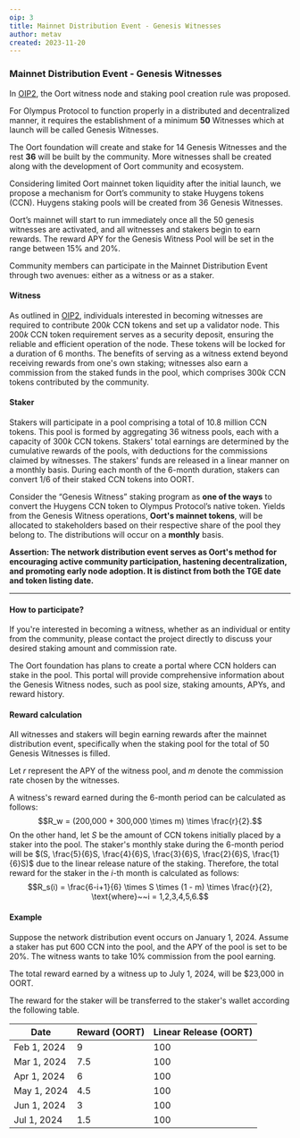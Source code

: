 ```yaml
---
oip: 3
title: Mainnet Distribution Event - Genesis Witnesses
author: metav
created: 2023-11-20
---
```


### Mainnet Distribution Event - Genesis Witnesses

In [OIP2](https://github.com/oort-tech/OIPs/blob/master/OIPS/oip-2.md), the Oort witness node and staking pool creation rule was proposed. 

For Olympus Protocol to function properly in a distributed and decentralized manner, it requires the establishment of a minimum **50** Witnesses which at launch will be called Genesis Witnesses. 

The Oort foundation will create and stake for 14 Genesis Witnesses and the rest **36** will be built by the community. More witnesses shall be created along with the development of Oort community and ecosystem.

Considering limited Oort mainnet token liquidity after the initial launch, we propose a mechanism for Oort’s community to stake Huygens tokens (CCN). Huygens staking pools will be created from 36 Genesis Witnesses. 

Oort’s mainnet will start to run immediately once all the 50 genesis witnesses are activated, and all witnesses and stakers begin to earn rewards. The reward APY for the Genesis Witness Pool will be set in the range between 15% and 20%.

Community members can participate in the Mainnet Distribution Event through two avenues: either as a witness or as a staker.

#### Witness
As outlined in [OIP2](https://github.com/oort-tech/OIPs/blob/master/OIPS/oip-2.md), individuals interested in becoming witnesses are required to contribute $200k$ CCN tokens and set up a validator node. This $200k$ CCN token requirement serves as a security deposit, ensuring the reliable and efficient operation of the node. These tokens will be locked for a duration of 6 months. The benefits of serving as a witness extend beyond receiving rewards from one's own staking; witnesses also earn a commission from the staked funds in the pool, which comprises $300k$ CCN tokens contributed by the community.

#### Staker
Stakers will participate in a pool comprising a total of 10.8 million CCN tokens. This pool is formed by aggregating 36 witness pools, each with a capacity of $300k$ CCN tokens. Stakers' total earnings are determined by the cumulative rewards of the pools, with deductions for the commissions claimed by witnesses. The stakers' funds are released in a linear manner on a monthly basis. During each month of the 6-month duration, stakers can convert 1/6 of their staked CCN tokens into OORT.

Consider the “Genesis Witness” staking program as **one of the ways** to convert the Huygens CCN token to Olympus Protocol’s native token. Yields from the Genesis Witness operations, **Oort's mainnet tokens**, will be allocated to stakeholders based on their respective share of the pool they belong to. The distributions will occur on a **monthly** basis.

**Assertion: The network distribution event serves as Oort's method for encouraging active community participation, hastening decentralization, and promoting early node adoption. It is distinct from both the TGE date and token listing date.**

---
#### How to participate?
If you're interested in becoming a witness, whether as an individual or entity from the community, please contact the project directly to discuss your desired staking amount and commission rate.

The Oort foundation has plans to create a portal where CCN holders can stake in the pool. This portal will provide comprehensive information about the Genesis Witness nodes, such as pool size, staking amounts, APYs, and reward history.

#### Reward calculation
All witnesses and stakers will begin earning rewards after the mainnet distribution event, specifically when the staking pool for the total of 50 Genesis Witnesses is filled.

Let $r$ represent the APY of the witness pool, and $m$ denote the commission rate chosen by the witnesses.

A witness's reward earned during the 6-month period can be calculated as follows: $$R_w = (200,000 + 300,000 \times m) \times \frac{r}{2}.$$ On the other hand, let $S$ be the amount of CCN tokens initially placed by a staker into the pool. The staker's monthly stake during the 6-month period will be $(S, \frac{5}{6}S, \frac{4}{6}S, \frac{3}{6}S, \frac{2}{6}S, \frac{1}{6}S)$ due to the linear release nature of the staking. Therefore, the total reward for the staker in the $i$-th month is calculated as follows: $$R_s(i) = \frac{6-i+1}{6} \times S \times (1 - m) \times \frac{r}{2}, \text{where}~~i = 1,2,3,4,5,6.$$ 

#### Example
Suppose the network distribution event occurs on January 1, 2024. Assume a staker has put $600$ CCN into the pool, and the APY of the pool is set to be 20%. The witness wants to take 10% commission from the pool earning. 

The total reward earned by a witness up to July 1, 2024, will be $23,000 in OORT.

The reward for the staker will be transferred to the staker's wallet according the following table.

| Date | Reward (OORT) | Linear Release (OORT) |
|---|---|---|
| Feb 1, 2024   | 9 | 100 |
| Mar 1, 2024 | 7.5 | 100 | 
| Apr 1, 2024 | 6 | 100 | 
| May 1, 2024 | 4.5 | 100 | 
| Jun 1, 2024 | 3 | 100 | 
| Jul 1, 2024 | 1.5 | 100 | 

